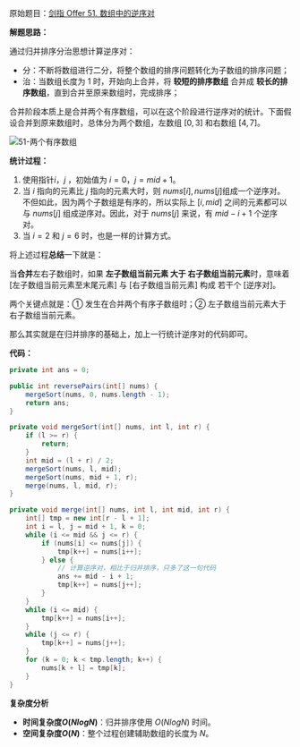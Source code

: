 原始题目：[剑指 Offer 51. 数组中的逆序对](https://leetcode-cn.com/problems/shu-zu-zhong-de-ni-xu-dui-lcof/)

**解题思路：**

通过归并排序分治思想计算逆序对：

- 分：不断将数组进行二分，将整个数组的排序问题转化为子数组的排序问题；
- 治：当数组长度为 $1$ 时，开始向上合并，将 **较短的排序数组** 合并成 **较长的排序数组**，直到合并至原来数组时，完成排序；

合并阶段本质上是合并两个有序数组，可以在这个阶段进行逆序对的统计。下面假设合并到原来数组时，总体分为两个数组，左数组 $[0, 3]$ 和右数组 $[4, 7]$。

![51-两个有序数组](https://www.lin2j.tech/upload/2021/07/51-%E4%B8%A4%E4%B8%AA%E6%9C%89%E5%BA%8F%E6%95%B0%E7%BB%84-b68a0882523e40bb86b32eb519189a82.png)

**统计过程：**

1. 使用指针$i$，$j$ ，初始值为 $i = 0$，$j = mid+1$。
2. 当 $i$ 指向的元素比 $j$ 指向的元素大时，则 ${nums[i], nums[j]}$组成一个逆序对。不但如此，因为两个子数组是有序的，所以实际上 $[i, mid]$ 之间的元素都可以与 $nums[j]$ 组成逆序对。因此，对于 $nums[j]$ 来说，有 $mid - i + 1$ 个逆序对。
3. 当 $i = 2$ 和  $j = 6$ 时，也是一样的计算方式。

将上述过程**总结**一下就是：

当**合并**左右子数组时，如果 **左子数组当前元素 大于 右子数组当前元素**时，意味着 [左子数组当前元素至末尾元素] 与 [右子数组当前元素] 构成 若干个 [逆序对]。

两个关键点就是：① 发生在合并两个有序子数组时；② 左子数组当前元素大于右子数组当前元素。

那么其实就是在归并排序的基础上，加上一行统计逆序对的代码即可。

**代码：**

```java
private int ans = 0;

public int reversePairs(int[] nums) {
    mergeSort(nums, 0, nums.length - 1);
    return ans;
}

private void mergeSort(int[] nums, int l, int r) {
    if (l >= r) {
        return;
    }
    int mid = (l + r) / 2;
    mergeSort(nums, l, mid);
    mergeSort(nums, mid + 1, r);
    merge(nums, l, mid, r);
}

private void merge(int[] nums, int l, int mid, int r) {
    int[] tmp = new int[r - l + 1];
    int i = l, j = mid + 1, k = 0;
    while (i <= mid && j <= r) {
        if (nums[i] <= nums[j]) {
            tmp[k++] = nums[i++];
        } else {
            // 计算逆序对，相比于归并排序，只多了这一句代码
            ans += mid - i + 1;
            tmp[k++] = nums[j++];
        }
    }
    while (i <= mid) {
        tmp[k++] = nums[i++];
    }
    while (j <= r) {
        tmp[k++] = nums[j++];
    }
    for (k = 0; k < tmp.length; k++) {
        nums[k + l] = tmp[k];
    }
}
```

**复杂度分析**

- **时间复杂度$O(NlogN)$**：归并排序使用 $O(NlogN)$ 时间。
- **空间复杂度$O(N)$**：整个过程创建辅助数组的长度为 $N$。